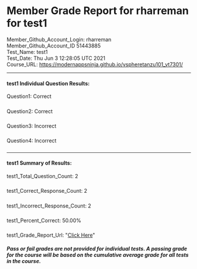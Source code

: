 # Member Grade Report for rharreman for test1  
   
Member_Github_Account_Login: rharreman  
Member_Github_Account_ID 51443885  
Test_Name: test1  
Test_Date: Thu Jun  3 12:28:05 UTC 2021  
Course_URL: https://modernappsninja.github.io/vspheretanzu101_vt7301/  
   
---  
#### test1 Individual Question Results:  
Question1: Correct  
#####  
Question2: Correct  
#####  
Question3: Incorrect  
#####  
Question4: Incorrect  
#####  
---  
#### test1 Summary of Results:  
test1_Total_Question_Count: 2  
#####  
test1_Correct_Response_Count: 2  
#####  
test1_Incorrect_Response_Count: 2  
#####  
test1_Percent_Correct: 50.00%  
#####  
test1_Grade_Report_Url: "[Click Here](https://github.com/modernappsninjas/rharreman/blob/main/static/userdata/courses/vspheretanzu101_vt7301/grade_report.pr391.test1.md)"
##### Pass or fail grades are not provided for individual tests. A passing grade for the course will be based on the cumulative average grade for all tests in the course.  
